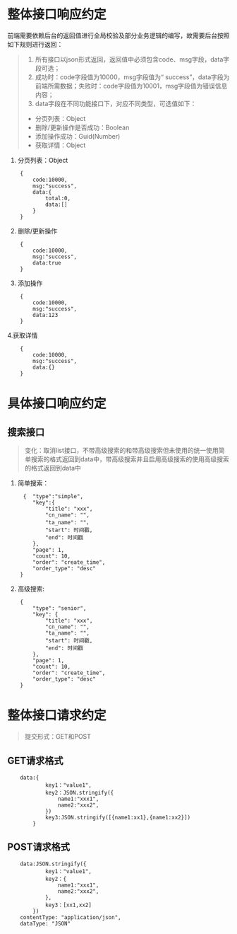# 整体接口响应约定

前端需要依赖后台的返回值进行全局校验及部分业务逻辑的编写，故需要后台按照如下规则进行返回：

> 1. 所有接口以json形式返回，返回值中必须包含code、msg字段，data字段可选；
> 2. 成功时：code字段值为10000，msg字段值为“ success”，data字段为前端所需数据；失败时：code字段值为10001，msg字段值为错误信息内容；
> 3. data字段在不同功能接口下，对应不同类型，可选值如下：
>  - 分页列表：Object
>  - 删除/更新操作是否成功：Boolean
>  - 添加操作成功：Guid(Number)
>  - 获取详情：Object

1. 分页列表：Object

```
    {
        code:10000,
        msg:"success",
        data:{
            total:0,
            data:[]
        }
    }
```

2. 删除/更新操作

```
    {
        code:10000,
        msg:"success",
        data:true
    }
```

3. 添加操作

```
    {
        code:10000,
        msg:"success",
        data:123
    }
```

4.获取详情

```
    {
        code:10000,
        msg:"success",
        data:{}
    }
```

# 具体接口响应约定

## 搜索接口

>变化：取消list接口，不带高级搜索的和带高级搜索但未使用的统一使用简单搜索的格式返回到data中，带高级搜索并且启用高级搜索的使用高级搜索的格式返回到data中

1. 简单搜索：

```
     {  "type":"simple",
        "key":{
            "title": "xxx",
            "cn_name": "",
            "ta_name": ""，
            "start": 时间戳,
            "end": 时间戳
        },
        "page": 1,
        "count": 10,
        "order": "create_time",
        "order_type": "desc"
    }
```

2. 高级搜索:

```
    {
        "type": "senior",
        "key": {
            "title": "xxx",
            "cn_name": "",
            "ta_name": "",
            "start": 时间戳,
            "end": 时间戳
        },
        "page": 1,
        "count": 10,
        "order": "create_time",
        "order_type": "desc"
    }
```

# 整体接口请求约定

>提交形式：GET和POST

## GET请求格式

```
    data:{
            key1："value1",        
            key2：JSON.stringify({
                name1:"xxx1",
                name2:"xxx2",
            })
            key3:JSON.stringify([{name1:xx1},{name1:xx2}])
        }
```

## POST请求格式

```
    data:JSON.stringify({
            key1："value1",        
            key2：{
                name1:"xxx1",
                name2:"xxx2",
            },
            key3：[xx1,xx2]
        })
    contentType: "application/json",
    dataType: "JSON"
```








